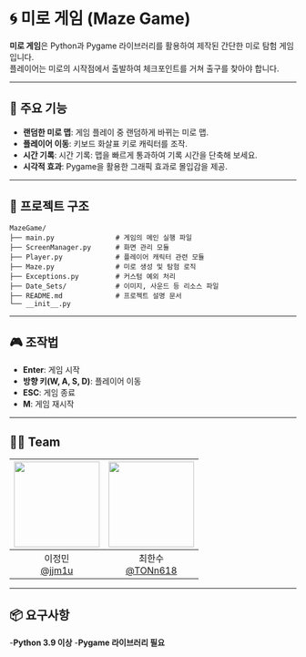 # 🌀 미로 게임 (Maze Game)

**미로 게임**은 Python과 Pygame 라이브러리를 활용하여 제작된 간단한 미로 탐험 게임입니다.  
플레이어는 미로의 시작점에서 출발하여 체크포인트를 거쳐 출구를 찾아야 합니다.

---

## 📜 주요 기능
- **랜덤한 미로 맵**: 게임 플레이 중 랜덤하게 바뀌는 미로 맵.
- **플레이어 이동**: 키보드 화살표 키로 캐릭터를 조작.
- **시간 기록**: 시간 기록: 맵을 빠르게 통과하여 기록 시간을 단축해 보세요.
- **시각적 효과**: Pygame을 활용한 그래픽 효과로 몰입감을 제공.

---

## 📂 프로젝트 구조
```plaintext
MazeGame/
├── main.py               # 게임의 메인 실행 파일
├── ScreenManager.py      # 화면 관리 모듈
├── Player.py             # 플레이어 캐릭터 관련 모듈
├── Maze.py               # 미로 생성 및 탐험 로직
├── Exceptions.py         # 커스텀 예외 처리
├── Date_Sets/            # 이미지, 사운드 등 리소스 파일
├── README.md             # 프로젝트 설명 문서
└── __init__.py               
```
---

## 🎮 조작법
- **Enter**: 게임 시작
- **방향 키(W, A, S, D)**: 플레이어 이동
- **ESC**: 게임 종료
- **M**: 게임 재시작

---

## 🧑‍🚀 Team
|<img src="https://avatars.githubusercontent.com/u/163748942?s=400&v=4" width="150" height="150"/>|<img src="https://avatars.githubusercontent.com/u/162407058?v=4" width="150" height="150"/>|
|:-:|:-:
|이정민<br/>[@jjm1u](https://github.com/jjm1u)|최한수<br/>[@TONn618](https://github.com/TONn618)

---

## 📦 요구사항  
-**Python 3.9 이상**
-**Pygame 라이브러리 필요**

